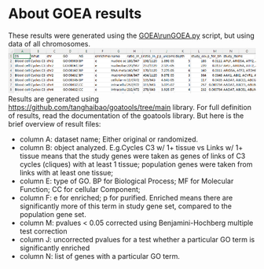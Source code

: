 # About GOEA results
These results were generated using the [GOEA\runGOEA.py](GOEA\runGOEA.py) script, but using data of all chromosomes.
![screenshot from results](image.png)
Results are generated using https://github.com/tanghaibao/goatools/tree/main library. For full definition of results, read the documentation of the goatools library. But here is the brief overview of result files:
- column A: dataset name; Either original or randomized.
- column B: object analyzed. E.g.Cycles C3 w/ 1+ tissue vs Links w/ 1+ tissue means that the study genes were taken as genes of links of C3 cycles (cliques) with at least 1 tissue; population genes were taken from links with at least one tissue;
- column E: type of GO. BP for Biological Process; MF for Molecular Function; CC for cellular Component;
- column F: e for enriched; p for purified. Enriched means there are significantly more of this term in study gene set, compared to the population gene set.
- column M: pvalues < 0.05 corrected using Benjamini-Hochberg multiple test correction
- column J: uncorrected pvalues for a test whether a particular GO term is significantly enriched
- column N: list of genes with a particular GO term.

